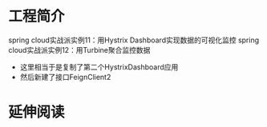 # 工程简介
spring cloud实战派实例11：用Hystrix Dashboard实现数据的可视化监控
spring cloud实战派实例12：用Turbine聚合监控数据
- 这里相当于是复制了第二个HystrixDashboard应用
- 然后新建了接口FeignClient2
# 延伸阅读

